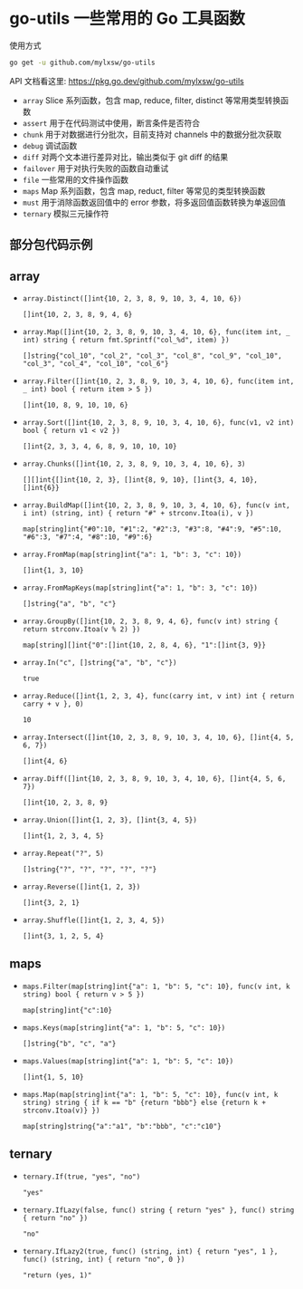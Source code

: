 # go-utils 一些常用的 Go 工具函数

使用方式

```bash
go get -u github.com/mylxsw/go-utils
```

API 文档看这里: https://pkg.go.dev/github.com/mylxsw/go-utils

- `array` Slice 系列函数，包含 map, reduce, filter, distinct 等常用类型转换函数
- `assert`  用于在代码测试中使用，断言条件是否符合
- `chunk` 用于对数据进行分批次，目前支持对 channels 中的数据分批次获取
- `debug`  调试函数
- `diff` 对两个文本进行差异对比，输出类似于 git diff 的结果
- `failover` 用于对执行失败的函数自动重试
- `file` 一些常用的文件操作函数
- `maps` Map 系列函数，包含 map, reduct, filter 等常见的类型转换函数
- `must` 用于消除函数返回值中的 error 参数，将多返回值函数转换为单返回值
- `ternary` 模拟三元操作符

## 部分包代码示例

## array

- `array.Distinct([]int{10, 2, 3, 8, 9, 10, 3, 4, 10, 6})` 

      []int{10, 2, 3, 8, 9, 4, 6}

- `array.Map([]int{10, 2, 3, 8, 9, 10, 3, 4, 10, 6}, func(item int, _ int) string { return fmt.Sprintf("col_%d", item) })` 

      []string{"col_10", "col_2", "col_3", "col_8", "col_9", "col_10", "col_3", "col_4", "col_10", "col_6"}

- `array.Filter([]int{10, 2, 3, 8, 9, 10, 3, 4, 10, 6}, func(item int, _ int) bool { return item > 5 })` 

      []int{10, 8, 9, 10, 10, 6}

- `array.Sort([]int{10, 2, 3, 8, 9, 10, 3, 4, 10, 6}, func(v1, v2 int) bool { return v1 < v2 })` 

      []int{2, 3, 3, 4, 6, 8, 9, 10, 10, 10}

- `array.Chunks([]int{10, 2, 3, 8, 9, 10, 3, 4, 10, 6}, 3)` 

      [][]int{[]int{10, 2, 3}, []int{8, 9, 10}, []int{3, 4, 10}, []int{6}}

- `array.BuildMap([]int{10, 2, 3, 8, 9, 10, 3, 4, 10, 6}, func(v int, i int) (string, int) { return "#" + strconv.Itoa(i), v })` 

      map[string]int{"#0":10, "#1":2, "#2":3, "#3":8, "#4":9, "#5":10, "#6":3, "#7":4, "#8":10, "#9":6}

- `array.FromMap(map[string]int{"a": 1, "b": 3, "c": 10})` 

      []int{1, 3, 10}

- `array.FromMapKeys(map[string]int{"a": 1, "b": 3, "c": 10})` 

      []string{"a", "b", "c"}

- `array.GroupBy([]int{10, 2, 3, 8, 9, 4, 6}, func(v int) string { return strconv.Itoa(v % 2) })` 

      map[string][]int{"0":[]int{10, 2, 8, 4, 6}, "1":[]int{3, 9}}

- `array.In("c", []string{"a", "b", "c"})` 

      true

- `array.Reduce([]int{1, 2, 3, 4}, func(carry int, v int) int { return carry + v }, 0)` 

      10

- `array.Intersect([]int{10, 2, 3, 8, 9, 10, 3, 4, 10, 6}, []int{4, 5, 6, 7})` 

      []int{4, 6}

- `array.Diff([]int{10, 2, 3, 8, 9, 10, 3, 4, 10, 6}, []int{4, 5, 6, 7})` 

      []int{10, 2, 3, 8, 9}

- `array.Union([]int{1, 2, 3}, []int{3, 4, 5})` 

      []int{1, 2, 3, 4, 5}

- `array.Repeat("?", 5)` 

      []string{"?", "?", "?", "?", "?"}

- `array.Reverse([]int{1, 2, 3})` 

      []int{3, 2, 1}

- `array.Shuffle([]int{1, 2, 3, 4, 5})` 

      []int{3, 1, 2, 5, 4}


## maps

- `maps.Filter(map[string]int{"a": 1, "b": 5, "c": 10}, func(v int, k string) bool { return v > 5 })` 

      map[string]int{"c":10}

- `maps.Keys(map[string]int{"a": 1, "b": 5, "c": 10})` 

      []string{"b", "c", "a"}

- `maps.Values(map[string]int{"a": 1, "b": 5, "c": 10})` 

      []int{1, 5, 10}

- `maps.Map(map[string]int{"a": 1, "b": 5, "c": 10}, func(v int, k string) string { if k == "b" {return "bbb"} else {return k + strconv.Itoa(v)} })` 

      map[string]string{"a":"a1", "b":"bbb", "c":"c10"}


## ternary

- `ternary.If(true, "yes", "no")` 

      "yes"

- `ternary.IfLazy(false, func() string { return "yes" }, func() string { return "no" })` 

      "no"

- `ternary.IfLazy2(true, func() (string, int) { return "yes", 1 }, func() (string, int) { return "no", 0 })` 

      "return (yes, 1)"
